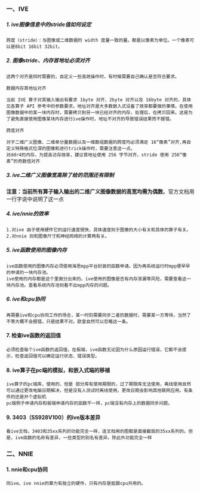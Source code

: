 ### 一、IVE
##### 1. ive图像信息中的stride值如何设定
    跨度（stride）：与图像或二维数据的 width 度量一致的量。都是以像素为单位。一个像素可以是8bit 16bit 32bit。

##### 2. 图像stride、内存首地址必须对齐
    这两个对齐是同时需要的，自定义一些高效操作时，有时候需要自己确认是否符合要求。
    
    数据内存首地址对齐
    
    当前 IVE 算子对其输入输出有要求 1byte 对齐、2byte 对齐以及 16byte 对齐的，具体见各算子 API 参考中的参数要求。地址对齐是大多数嵌入式设备了效率都要做的事情。在使用图像数据中的某一块内存时，需要拷贝到另一块已经对齐的内存，处理后，在拷贝回来。这是为了避免直接使用图像某块内存进行ive操作时，地址不对齐的导致错误结果而不报错。
    
    跨度对齐
    
    对于二维广义图像、二维单分量数据以及一维数组数据的跨度均必须满足 16“像素”对齐,再自定义特殊格式位深的图像和进行trick操作时，需要注意这一点。
    对ddr4的内存，为提高访存效率，建议首地址使用 256 字节对齐，stride 使用 256“像素”的奇数倍对齐
##### 3. ive二维广义图像宽高除了给的范围还有限制

**注意：当前所有算子输入输出的二维广义图像数据的高宽均需为偶数**。官方文档用一行字说中说明了这一点

##### 4. ive/nnie的效率
    1.对ive 由于使用硬件它的运行速度很快，具体速度则于图像的大小有关和具体的算子有关。
    2.对nnie 则和图像尺寸和神经网络的计算两有关。

##### 5. ive函数使用的图像内存
    ive函数使用的图像内存必须使用海思mpp平台封装的函数申请。因为再系统运行时mpp便早早的申请的一块内存池。
    ive使用的内存都是这个里面分出来的。ive使用的图像是否有内存泄漏等风险，需要查看这一块内存池。查看系统内存池则看不出mpp内存的问题。

##### 6. ive和cpu协同
    再需要ive和cpu协同工作的场合，某一时刻需要同步二者的数据时，需要某一方等待，当然了不等大概不会报错，只是结果不对。欧皇自然可以忽略这一条。

#### 7. 检查ive函数的返回值
    必须检查每个ive函数的返回值，在板端，ive函数无论因为什么原因运行错误，它都不会提示，检查返回值可以确定运行状态、错误类型。

#### 8. ive算子在pc端的模拟，和嵌入式端的移植
    ive算子的pc端库，使用的，但是 部分库有使用期限的，过了期限库无法使用，离线使用自然可以通过更改电脑日期解决，但是没有人测试时离线使用，更改日期会影响其他联网应用。有条件的还是开个虚拟机
    pc端例子申请内存和板端申请内存的函数不一样，pc端没有内存上的数据同步问题。
#### 9. 3403（SS928V100）的ive版本差异
    看ive文档，3403和35xx系列的功能完全一样，连文档用的图都是直接截取的35xx系列的。但是，ive函数的名称有差异，一些类型的别名有差异。除此外功能完全一样
    
### 二、NNIE

#### 1. nnie和cpu协同
    同ive。ive nnie的算力有独立的硬件，只有内存是能跟cpu共用的。
